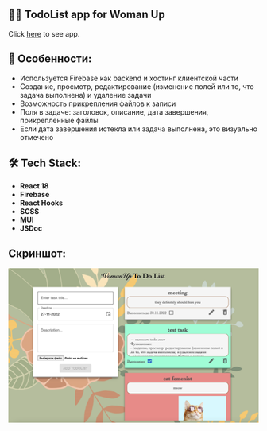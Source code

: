 ## 🧘‍♀️ TodoList app for Woman Up

Click [here](https://heyaleksej.github.io/todoapp/) to see app.


## 📌 Особенности:
- Используется Firebase как backend и хостинг клиентской части
- Создание, просмотр, редактирование (изменение полей или то, что задача выполнена) и удаление задачи
- Возможность прикрепления файлов к записи
- Поля в задаче: заголовок, описание, дата завершения, прикрепленные файлы
- Если дата завершения истекла или задача выполнена, это визуально отмечено

## 🛠 Tech Stack:

- **React 18**
- **Firebase**
- **React Hooks**
- **SCSS**
- **MUI**
- **JSDoc**

## Скриншот:

![Image alt](https://raw.githubusercontent.com/heyaleksej/todoapp/master/public/screen.png)
